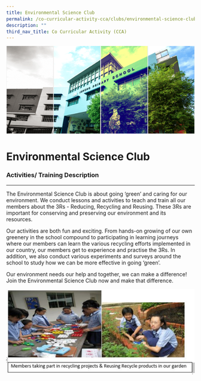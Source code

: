 ```yaml
---
title: Environmental Science Club
permalink: /co-curricular-activity-cca/clubs/environmental-science-club/
description: ""
third_nav_title: Co Curricular Activity (CCA)
---
```


![](/images/Banner.png)

Environmental Science Club
==========


### Activities/ Training Description
--------------------------------

The Environmental Science Club is about going ‘green’ and caring for our environment. We conduct lessons and activities to teach and train all our members about the 3Rs - Reducing, Recycling and Reusing. These 3Rs are important for conserving and preserving our environment and its resources.   
  
Our activities are both fun and exciting. From hands-on growing of our own greenery in the school compound to participating in learning journeys where our members can learn the various recycling efforts implemented in our country, our members get to experience and practise the 3Rs. In addition, we also conduct various experiments and surveys around the school to study how we can be more effective in going ‘green’.   
  
Our environment needs our help and together, we can make a difference! Join the Environmental Science Club now and make that difference.

![](/images/Greenclub_cca2020.jpg)